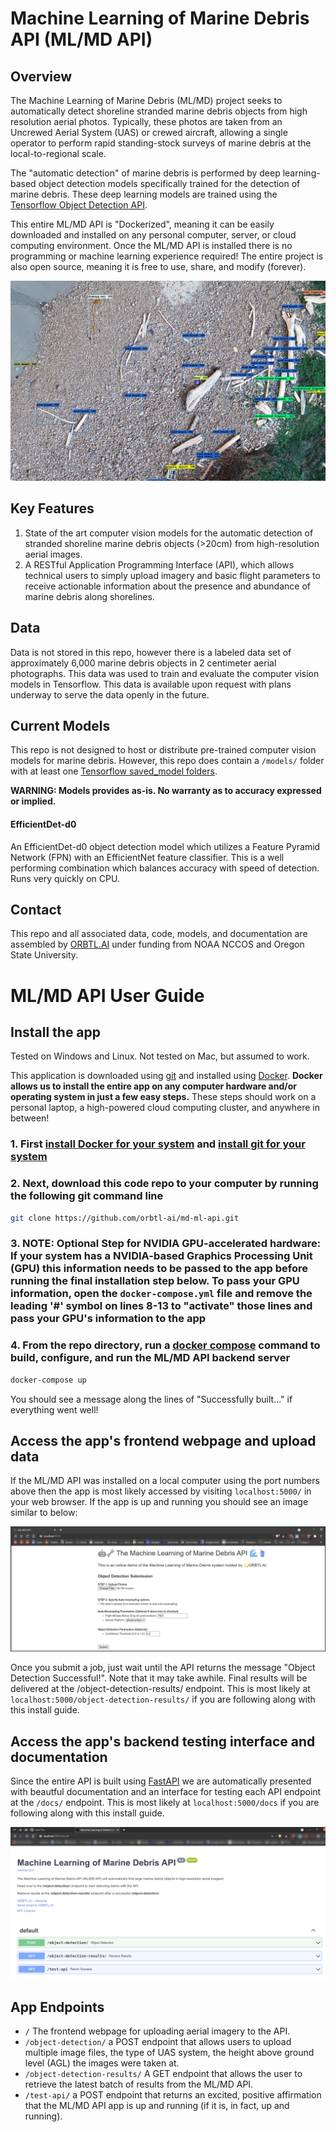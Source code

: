 # Machine Learning of Marine Debris API (ML/MD API)

## Overview

The Machine Learning of Marine Debris (ML/MD) project seeks to automatically detect shoreline stranded marine debris objects from high resolution aerial photos. Typically, these photos are taken from an Uncrewed Aerial System (UAS) or crewed aircraft, allowing a single operator to perform rapid standing-stock surveys of marine debris at the local-to-regional scale.

The "automatic detection" of marine debris is performed by deep learning-based object detection models specifically trained for the detection of marine debris. These deep learning models are trained using the [Tensorflow Object Detection API](https://github.com/tensorflow/models/blob/master/research/object_detection/README.md).

This entire ML/MD API is "Dockerized", meaning it can be easily downloaded and installed on any personal computer, server, or cloud computing environment. Once the ML/MD API is installed there is no programming or machine learning experience required! The entire project is also open source, meaning it is free to use, share, and modify (forever).

![An image showing detections of plastic, wood, and other manmade marine debris along a complex shoreline image.](https://github.com/orbtl-ai/md-ml-api/blob/main/static/api_demo_main.png)

## Key Features

1. State of the art computer vision models for the automatic detection of stranded shoreline marine debris objects (>20cm) from high-resolution aerial images.
2. A RESTful Application Programming Interface (API), which allows technical users to simply upload imagery and basic flight parameters to receive actionable information about the presence and abundance of marine debris along shorelines.

## Data

Data is not stored in this repo, however there is a labeled data set of approximately 6,000 marine debris objects in 2 centimeter aerial photographs. This data was used to train and evaluate the computer vision models in Tensorflow. This data is available upon request with plans underway to serve the data openly in the future.

## Current Models

This repo is not designed to host or distribute pre-trained computer vision models for marine debris. However, this repo does contain a ```/models/``` folder with at least one [Tensorflow saved_model folders](https://www.tensorflow.org/guide/saved_model).

**WARNING: Models provides as-is. No warranty as to accuracy expressed or implied.**

#### EfficientDet-d0

An EfficientDet-d0 object detection model which utilizes a Feature Pyramid Network (FPN) with an EfficientNet feature classifier. This is a well performing combination which balances accuracy with speed of detection. Runs very quickly on CPU.

## Contact

This repo and all associated data, code, models, and documentation are assembled by [ORBTL.AI](ross@orbtl.ai) under funding from NOAA NCCOS and Oregon State University.

# ML/MD API User Guide

## Install the app 

Tested on Windows and Linux. Not tested on Mac, but assumed to work.

This application is downloaded using [git](https://git-scm.com/) and installed using [Docker](https://www.docker.com/). **Docker allows us to install the entire app on any computer hardware and/or operating system in just a few easy steps.** These steps should work on a personal laptop, a high-powered cloud computing cluster, and anywhere in between!

### 1. First [install Docker for your system](https://docs.docker.com/engine/install/) and [install git for your system](https://git-scm.com/)

### 2. Next, download this code repo to your computer by running the following git command line

  ```bash
  git clone https://github.com/orbtl-ai/md-ml-api.git
  ```

### 3. **NOTE: Optional Step for NVIDIA GPU-accelerated hardware:** If your system has a NVIDIA-based Graphics Processing Unit (GPU) this information needs to be passed to the app before running the final installation step below. To pass your GPU information, open the ```docker-compose.yml``` file and remove the leading '#' symbol on lines 8-13 to "activate" those lines and pass your GPU's information to the app

### 4. From the repo directory, run a [docker compose](https://docs.docker.com/compose/) command to build, configure, and run the ML/MD API backend server

  ```bash
  docker-compose up
  ```

You should see a message along the lines of "Successfully built..." if everything went well!

## Access the app's frontend webpage and upload data

If the ML/MD API was installed on a local computer using the port numbers above then the app is most likely accessed by visiting ```localhost:5000/``` in your web browser. If the app is up and running you should see an image similar to below:

![An image showing the API's frontend homepage (/), which has fields for uploading aerial images and flight information to the API.](https://github.com/orbtl-ai/md-ml-api/blob/main/static/api-frontend-beta-v0.3.png)

Once you submit a job, just wait until the API returns the message "Object Detection Successful!". Note that it may take awhile. Final results will be delivered at the /object-detection-results/ endpoint. This is most likely at ```localhost:5000/object-detection-results/``` if you are following along with this install guide. 

## Access the app's backend testing interface and documentation

Since the entire API is built using [FastAPI](https://fastapi.tiangolo.com/) we are automatically presented with beautful documentation and an interface for testing each API endpoint at the ```/docs/``` endpoint. This is most likely at ```localhost:5000/docs``` if you are following along with this install guide.

![An image showing the API's /docs/ page, which shows additional app info and a testing interface.](https://github.com/orbtl-ai/md-ml-api/blob/main/static/api_docs_v02.png)

## App Endpoints

- ```/``` The frontend webpage for uploading aerial imagery to the API.
- ```/object-detection/``` a POST endpoint that allows users to upload multiple image files, the type of UAS system, the height above ground level (AGL) the images were taken at.
- ```/object-detection-results/``` A GET endpoint that allows the user to retrieve the latest batch of results from the ML/MD API.
- ```/test-api/``` a POST endpoint that returns an excited, positive affirmation that the ML/MD API app is up and running (if it is, in fact, up and running).
